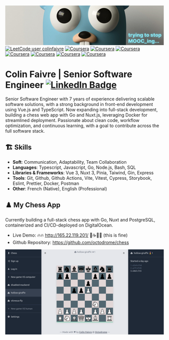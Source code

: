 ![cover image](./cover.jpg?raw=true)
[![LeetCode user colinfaivre](https://img.shields.io/badge/dynamic/json?style=flat&labelColor=black&color=%23ffa116&label=Leetcode&query=solved&url=https%3A%2F%2Fleetcode-badge.vercel.app%2Fapi%2Fusers%2Fcolinfaivre&logo=leetcode&logoColor=yellow)](https://leetcode.com/colinfaivre/)
[![Coursera](https://img.shields.io/badge/Stanford_University-Algorithms-%230056D2.svg?style=flat&logo=Coursera&logoColor=white)](https://www.coursera.org/account/accomplishments/specialization/certificate/JH9RQMPKRNH7)
[![Coursera](https://img.shields.io/badge/California_Institute_of_the_Arts-Game_Design-%230056D2.svg?style=flat&logo=Coursera&logoColor=white)](https://www.coursera.org/account/accomplishments/specialization/certificate/GKXUNQCCLT8T)
[![Coursera](https://img.shields.io/badge/California_Institute_of_the_Arts-Graphic_Design-%230056D2.svg?style=flat&logo=Coursera&logoColor=white)](https://www.coursera.org/account/accomplishments/specialization/certificate/TDS4RQ76CQW3)
[![Coursera](https://img.shields.io/badge/Imperial_College_of_London-Mathematics_for_Machine_Learning-%230056D2.svg?style=flat&logo=Coursera&logoColor=white)](https://www.coursera.org/account/accomplishments/specialization/certificate/TZM3C7L43V95)
[![Coursera](https://img.shields.io/badge/Hong_Kong_University-Server_Side_Development_with_Node.js-%230056D2.svg?style=flat&logo=Coursera&logoColor=white)](https://www.coursera.org/account/accomplishments/certificate/DF33K5SBSSRA)
[![Coursera](https://img.shields.io/badge/California_Institute_of_the_Arts-UI_UX_Design-%230056D2.svg?style=flat&logo=Coursera&logoColor=white)](https://www.coursera.org/account/accomplishments/specialization/certificate/CNFBDZFEL8EZ)
[![Coursera](https://img.shields.io/badge/Deeplearning.ai-Deep_Learning-%230056D2.svg?style=flat&logo=Coursera&logoColor=white)](https://www.coursera.org/account/accomplishments/specialization/certificate/45ZLWS394SJD)

# Colin Faivre | Senior Software Engineer [![LinkedIn Badge](https://img.shields.io/badge/LinkedIn-Profile-informational?style=flat&logo=linkedin&logoColor=white&color=0D76A8)](https://www.linkedin.com/in/colin-faivre/)

Senior Software Engineer with 7 years of experience delivering scalable software solutions, with a strong background in front-end development using Vue.js and TypeScript. Now expanding into full-stack development, building a chess web app with Go and Nuxt.js, leveraging Docker for streamlined deployment. Passionate about clean code, workflow optimization, and continuous learning, with a goal to contribute across the full software stack.

## 🏗️ Skills
- __Soft__: Communication, Adaptability, Team Collaboration
- __Languages__: Typescript, Javascript, Go, Node.js, Bash, SQL
- __Libraries & Frameworks__: Vue 3, Nuxt 3, Pinia, Taiwind, Gin, Express
- __Tools__: Git, Github, Github Actions, Vite, Vitest, Cypress, Storybook, Eslint, Prettier, Docker, Postman
- __Other__: French (Native), English (Professional)

## ♟️ My Chess App
Currently building a full-stack chess app with Go, Nuxt and PostgreSQL, containerized and CI/CD-deployed on DigitalOcean.
- Live Demo: 🔥🔥 http://165.22.119.201/ 🐶☕🔥🔥 (this is fine)
- Github Repository: https://github.com/octodrome/chess

![cover image](./app_screenshot.png?raw=true)

